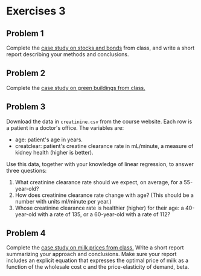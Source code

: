 # Exercises 3


## Problem 1

Complete the [case study on stocks and bonds](https://github.com/jgscott/learnR/blob/master/cases/bvnorm/bvnorm.md) from class, and write a short report describing your methods and conclusions.


## Problem 2

Complete the [case study on green buildings from class.](https://github.com/jgscott/ECO394D/blob/master/exercises/green_buildings.md)  


## Problem 3

Download the data in `creatinine.csv` from the course website.  Each row is a patient in a doctor's office.  The variables are:  
- age: patient's age in years.  
- creatclear: patient's creatine clearance rate in mL/minute, a measure of kidney health (higher is better).  

Use this data, together with your knowledge of linear regression, to answer three questions:    
  1. What creatinine clearance rate should we expect, on average, for a 55-year-old?  
  2. How does creatinine clearance rate change with age?   (This should be a number with units ml/minute per year.)  
  3. Whose creatinine clearance rate is healthier (higher) for their age: a 40-year-old with a rate of 135, or a 60-year-old with a rate of 112?  


## Problem 4

Complete the [case study on milk prices from class.](https://github.com/jgscott/learnR/blob/master/cases/milk/milk.md)    Write a short report summarizing your approach and conclusions.  Make sure your report includes an explicit equation that expresses the optimal price of milk as a function of the wholesale cost c and the price-elasticity of demand, beta.  



